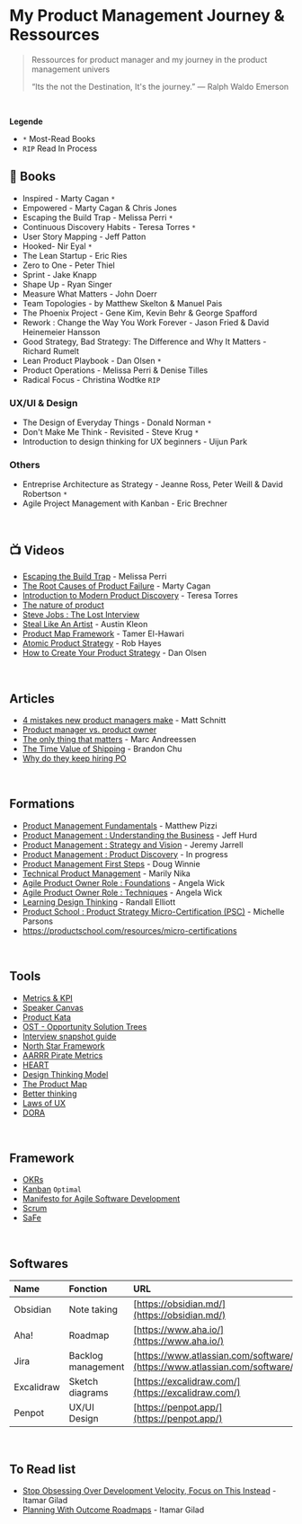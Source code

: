 # My Product Management Journey & Ressources

> Ressources for product manager and my journey in the product management univers
> 
> “Its the not the Destination, It's the journey.” ― Ralph Waldo Emerson

<br>

**Legende**
- `*` Most-Read Books
- `RIP` Read In Process

## &#128215; Books

- Inspired - Marty Cagan `*`
- Empowered - Marty Cagan & Chris Jones 
- Escaping the Build Trap - Melissa Perri `*`
- Continuous Discovery Habits - Teresa Torres `*`
- User Story Mapping -  Jeff Patton
- Hooked- Nir Eyal `*`
- The Lean Startup - Eric Ries
- Zero to One - Peter Thiel
- Sprint - Jake Knapp
- Shape Up - Ryan Singer
- Measure What Matters - John Doerr
- Team Topologies - by Matthew Skelton & Manuel Pais
- The Phoenix Project - Gene Kim, Kevin Behr & George Spafford
- Rework : Change the Way You Work Forever - Jason Fried & David Heinemeier Hansson
- Good Strategy, Bad Strategy: The Difference and Why It Matters - Richard Rumelt
- Lean Product Playbook - Dan Olsen `*`
- Product Operations - Melissa Perri & Denise Tilles
- Radical Focus - Christina Wodtke `RIP`

### UX/UI & Design
- The Design of Everyday Things - Donald Norman `*`
- Don't Make Me Think - Revisited - Steve Krug `*`
- Introduction to design thinking for UX beginners - Uijun Park

### Others
- Entreprise Architecture as Strategy - Jeanne Ross, Peter Weill & David Robertson `*`
- Agile Project Management with Kanban - Eric Brechner

<br>

## 📺 Videos

- [Escaping the Build Trap](https://www.youtube.com/watch?v=DmJXpI7OJuY) - Melissa Perri
- [The Root Causes of Product Failure](https://www.youtube.com/watch?v=9dccd8lihpQ) - Marty Cagan
- [Introduction to Modern Product Discovery](https://www.youtube.com/watch?v=l7-5x0ra2tc) - Teresa Torres
- [The nature of product](https://www.youtube.com/watch?v=h-KVGHoQ_98)
- [Steve Jobs : The Lost Interview](https://www.youtube.com/watch?v=TlIbRDQvAXE)
- [Steal Like An Artist](https://www.youtube.com/watch?v=oww7oB9rjgw) - Austin Kleon
- [Product Map Framework](https://www.youtube.com/watch?v=leGK_dUeUw4) - Tamer El-Hawari
- [Atomic Product Strategy](https://vimeo.com/354744389) - Rob Hayes
- [How to Create Your Product Strategy](https://www.youtube.com/watch?v=11b2JdeHoGM) - Dan Olsen

<br>

## Articles
- [4 mistakes new product managers make](https://product.hubspot.com/blog/4-mistakes-new-product-managers-make) - Matt Schnitt
- [Product manager vs. product owner](https://www.launchnotes.com/blog/product-manager-vs-product-owner)
- [The only thing that matters](https://pmarchive.com/guide_to_startups_part4.html) - Marc Andreessen
- [The Time Value of Shipping](https://blackboxofpm.com/the-time-value-of-shipping-6deaf8d7d565) - Brandon Chu
- [Why do they keep hiring PO](https://www.digitalproductjobs.com/why-do-they-keep-hiring-product-owners-and-not-product-managers-and-why-you-should-avoid-companies-that-do/#part-1projectdelivery-vs-product-companies)


<br>

## Formations
- [Product Management Fundamentals](https://www.pluralsight.com/courses/product-management-fundamentals) - Matthew Pizzi
- [Product Management : Understanding the Business](https://www.pluralsight.com/courses/product-management-understanding-business) - Jeff Hurd
- [Product Management : Strategy and Vision](https://www.pluralsight.com/courses/product-management-strategy-vision) - Jeremy Jarrell
- [Product Management : Product Discovery]() - In progress
- [Product Management First Steps]() - Doug Winnie
- [Technical Product Management]() - Marily Nika
- [Agile Product Owner Role : Foundations]() - Angela Wick
- [Agile Product Owner Role : Techniques]() - Angela Wick
- [Learning Design Thinking]() - Randall Elliott
- [Product School : Product Strategy Micro-Certification (PSC)](https://productschool.teachable.com/p/productstrategy) - Michelle Parsons
- https://productschool.com/resources/micro-certifications

<br>

## Tools
- [Metrics & KPI](https://github.com/robotsatan/PM-Repos/blob/main/tools/metrics.md)
- [Speaker Canvas](https://github.com/robotsatan/product-management-repository/blob/main/tools/Speaker%20Canvas.pdf)
- [Product Kata](https://melissaperri.com/blog/2015/07/22/the-product-kata)
- [OST - Opportunity Solution Trees](https://www.producttalk.org/opportunity-solution-tree/)
- [Interview snapshot guide](https://posthog.com/blog/interview-snapshot-guide)
- [North Star Framework](https://amplitude.com/blog/product-north-star-metric?ref=https://product-frameworks.com)
- [AARRR Pirate Metrics](https://www.productplan.com/glossary/aarrr-framework/)
- [HEART](https://www.productplan.com/glossary/heart-framework/)
- [Design Thinking Model](https://github.com/ProdArtisan/Product-Management-Road/blob/main/tools/Design%20Thinking%20Model.md)
- [The Product Map](https://github.com/ProdArtisan/Product-Management-Road/blob/main/tools/map.md)
- [Better thinking](https://untools.co/)
- [Laws of UX](https://lawsofux.com/)
- [DORA](https://dora.dev/)

<br>

## Framework

- [OKRs]()
- [Kanban]() `Optimal`
- [Manifesto for Agile Software Development](https://agilemanifesto.org/)
- [Scrum](https://scrumguides.org/index.html) 
- [SaFe]() 

<br>

## Softwares

| Name | Fonction | URL |
| :---- | :--- | :--- |
| Obsidian | Note taking | [https://obsidian.md/](https://obsidian.md/) |
| Aha! | Roadmap | [https://www.aha.io/](https://www.aha.io/) |
| Jira | Backlog management | [https://www.atlassian.com/software/jira](https://www.atlassian.com/software/jira) |
| Excalidraw | Sketch diagrams | [https://excalidraw.com/](https://excalidraw.com/) |
| Penpot | UX/UI Design | [https://penpot.app/](https://penpot.app/) |

<br>

## To Read list
- [Stop Obsessing Over Development Velocity, Focus on This Instead](https://itamargilad.com/velocity-vs-impact/) - Itamar Gilad
- [Planning With Outcome Roadmaps](https://itamargilad.com/outcome-roadmaps/) - Itamar Gilad
